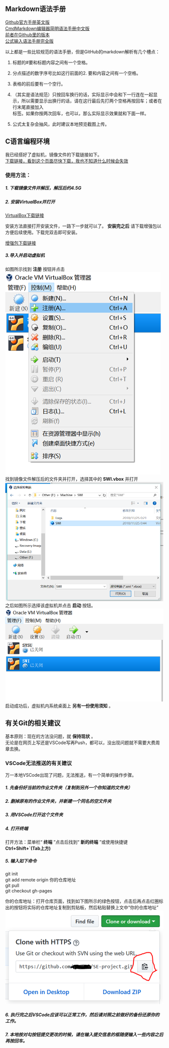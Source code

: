 ## Markdown语法手册

[Github官方手册英文版](https://guides.github.com/features/mastering-markdown/)<br>
[CmdMarkdown编辑器简明语法手册中文版](https://www.zybuluo.com/mdeditor?url=https%3A%2F%2Fwww.zybuluo.com%2Fstatic%2Feditor%2Fmd-help.markdown)<br>
[前者在Github里的版本](https://github.com/gnipbao/markdown-handbook)<br>
[公式输入语法手册完全版](https://www.zybuluo.com/codeep/note/163962)<br>

以上都是一些比较规范的语法手册，但是GitHub的markdown解析有几个槽点：

1. 标题的#要和标题内容之间有一个空格。
2. 分点描述的数字序号比如这行前面的2. 要和内容之间有一个空格。
3. 表格的前后要有一个空行。
4. （其实是语法规范）只按回车换行的话，实际显示中会和下一行连在一起显示，所以需要显示出换行的话，请在这行最后先打两个空格再按回车；或者在行末尾直接加入<br>标签。如果你按两次回车，也可以，那么实际显示效果就和下面一样。

5. 公式太复杂会抽风，此时建议本地预览截图上传。

## C语言编程环境

我已经搭好了虚拟机，镜像文件的下载链接如下。<br>
[下载链接，看到这个页面尽快下载，我也不知道什么时候会失效](http://172.18.40.92:8000/SWI.7z)

### 使用方法：

##### 1. 下载镜像文件并解压，解压后约4.5G

##### 2. 安装VirtualBox并打开

[VirtualBox下载链接](https://download.virtualbox.org/virtualbox/5.2.22/VirtualBox-5.2.22-126460-Win.exe)

安装方法直接打开安装文件，一路下一步就可以了。
**安装完之后** 请下载增强包以方便后续使用。下载完双击即可安装。

[增强包下载链接](https://download.virtualbox.org/virtualbox/5.2.22/Oracle_VM_VirtualBox_Extension_Pack-5.2.22.vbox-extpack)

##### 3.导入并启动虚拟机

如图所示找到 **注册** 按钮并点击
![](register.png)<br>
找到镜像文件解压后的文件夹并打开，选择其中的 **SWI.vbox** 并打开
![](choose.png)<br>
之后如图所示选择该虚拟机并点击 **启动** 按钮。
![](start.png)<br>
启动成功后，虚拟机内系统桌面上 **另有一份使用须知** 。

## 有关Git的相关建议

基本原则：现在的方法没问题，就 **保持现状** 。<br>
无论是在网页上写还是VSCode写再Push，都可以，没出现问题就不需要大费周章去换。

### VSCode无法推送的有关建议

万一本地VSCode出现了问题，无法推送，有一个简单的操作步骤。

##### 1. 先备份好当前的作业文件夹（复制到另外一个你知道的文件夹）

##### 2. 删掉原有的作业文件夹，并新建一个同名的空文件夹

##### 3. 用VSCode打开这个文件夹

##### 4. 打开终端

打开方法：菜单栏“ **终端** ”点击后找到“ **新的终端** ”或使用快捷键 **Ctrl+Shift+`(Tab上方)**

##### 5. 输入如下命令

git init<br>
git add remote origin 你的仓库地址<br>
git pull<br>
git checkout gh-pages<br>

你的仓库地址：打开仓库页面，找到如下图所示的绿色按钮，点击后再点击红圈标出的按钮将实际的仓库地址复制到剪贴板，然后粘贴替换上文中“你的仓库地址”<br>
![](address.png)

##### 6. 执行完之后VSCode应该可以正常工作，然后请对照之前做好的备份还原你的工作。

##### 7. 本地按对勾按钮提交更改的时候，请在输入提交信息的框随便输入一些内容之后再按回车。